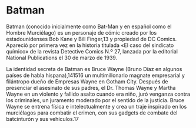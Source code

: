 # Batman
Batman (conocido inicialmente como Bat-Man y en español como el Hombre Murciélago) es un personaje de cómic creado por 
los estadounidenses Bob Kane y Bill Finger,13​ y propiedad de DC Comics. Apareció por primera vez en la historia titulada
 «El caso del sindicato químico» de la revista Detective Comics N.º 27, lanzada por la editorial National Publications el 30 de marzo de 1939.

La identidad secreta de Batman es Bruce Wayne (Bruno Díaz en algunos países de habla hispana),14​15​16​ un multimillonario magnate 
empresarial y filántropo dueño de Empresas Wayne en Gotham City. Después de presenciar el asesinato de sus padres, el Dr. Thomas Wayne 
y Martha Wayne en un violento y fallido asalto cuando era niño, juró venganza contra los criminales, un juramento moderado por el
 sentido de la justicia. Bruce Wayne se entrena física e intelectualmente y crea un traje inspirado en los murciélagos para combatir 
el crimen, con sus gadgets de combate del batcinturón y sus vehículos.17​

